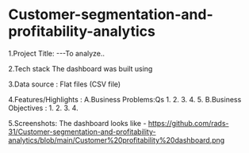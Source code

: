 # Customer-segmentation-and-profitability-analytics

1.Project Title:
---To analyze..

2.Tech stack
The dashboard was built using



3.Data source : Flat files (CSV file)

4.Features/Highlights :
     A.Business Problems:Qs
       1.
       2.
       3.
       4.
       5.
    B.Business Objectives :
       1.
       2.
       3.
       4.

5.Screenshots:
   The dashboard looks like - https://github.com/rads-31/Customer-segmentation-and-profitability-analytics/blob/main/Customer%20profitability%20dashboard.png
   
